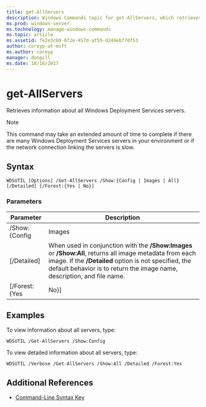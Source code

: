 ```yaml
---
title: get-AllServers
description: Windows Commands topic for get-AllServers, which retrieves information about all Windows Deployment Services servers. 
ms.prod: windows-server
ms.technology: manage-windows-commands
ms.topic: article
ms.assetid: fe2e3c69-8f2e-457d-af55-d249ebf70f53
author: coreyp-at-msft
ms.author: coreyp
manager: dongill
ms.date: 10/16/2017
---
```


# get-AllServers

Retrieves information about all Windows Deployment Services servers.

> [!NOTE]
> This command may take an extended amount of time to complete if there are many Windows Deployment Services servers in your environment or if the network connection linking the servers is slow.

## Syntax

```
WDSUTIL [Options] /Get-AllServers /Show:{Config | Images | All} [/Detailed] [/Forest:{Yes | No}]
```

### Parameters

|   Parameter   |                                                                                                                 Description                                                                                                                  |
|---------------|----------------------------------------------------------------------------------------------------------------------------------------------------------------------------------------------------------------------------------------------|
| /Show:{Config |                                                                                                                    Images                                                                                                                    |
|  [/Detailed]  | When used in conjunction with the **/Show:Images** or **/Show:All**, returns all image metadata from each image. If the **/Detailed** option is not specified, the default behavior is to return the image name, description, and file name. |
| [/Forest:{Yes |                                                                                                                     No}]                                                                                                                     |

## <a name=BKMK_examples></a>Examples

To view information about all servers, type:
```
WDSUTIL /Get-AllServers /Show:Config
```
To view detailed information about all servers, type:
```
WDSUTIL /Verbose /Get-AllServers /Show:All /Detailed /Forest:Yes
```

## Additional References

- [Command-Line Syntax Key](command-line-syntax-key.md)